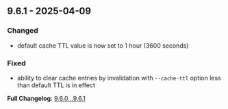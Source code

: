 
## 9.6.1 - 2025-04-09

### Changed 

- default cache TTL value is now set to 1 hour (3600 seconds)

### Fixed

- ability to clear cache entries by invalidation with `--cache-ttl` option less than default TTL is in effect

**Full Changelog**: [9.6.0...9.6.1](https://github.com/overtrue/phplint/compare/9.6.0...9.6.1)
